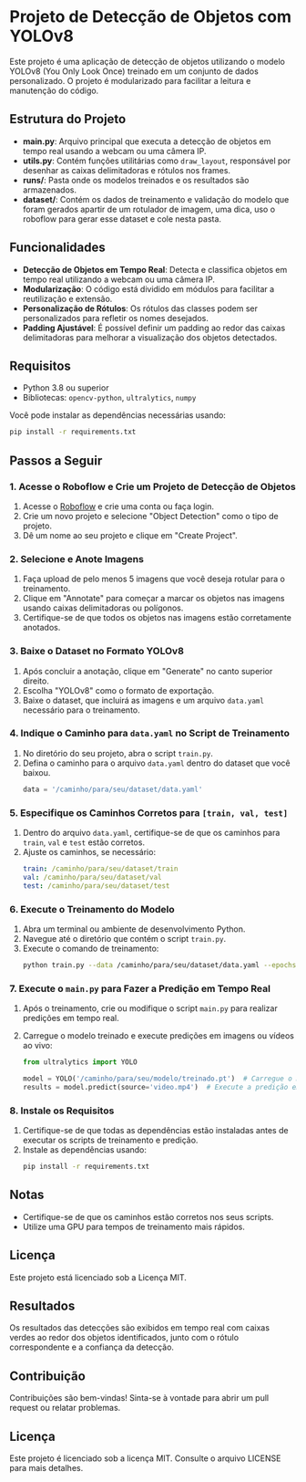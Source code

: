 # Projeto de Detecção de Objetos com YOLOv8

Este projeto é uma aplicação de detecção de objetos utilizando o modelo YOLOv8 (You Only Look Once) treinado em um conjunto de dados personalizado. O projeto é modularizado para facilitar a leitura e manutenção do código.

## Estrutura do Projeto

- **main.py**: Arquivo principal que executa a detecção de objetos em tempo real usando a webcam ou uma câmera IP.
- **utils.py**: Contém funções utilitárias como `draw_layout`, responsável por desenhar as caixas delimitadoras e rótulos nos frames.
- **runs/**: Pasta onde os modelos treinados e os resultados são armazenados.
- **dataset/**: Contém os dados de treinamento e validação do modelo que foram gerados apartir de um rotulador de imagem, uma dica, uso o roboflow para gerar esse dataset e cole nesta pasta.

## Funcionalidades

- **Detecção de Objetos em Tempo Real**: Detecta e classifica objetos em tempo real utilizando a webcam ou uma câmera IP.
- **Modularização**: O código está dividido em módulos para facilitar a reutilização e extensão.
- **Personalização de Rótulos**: Os rótulos das classes podem ser personalizados para refletir os nomes desejados.
- **Padding Ajustável**: É possível definir um padding ao redor das caixas delimitadoras para melhorar a visualização dos objetos detectados.

## Requisitos

- Python 3.8 ou superior
- Bibliotecas: `opencv-python`, `ultralytics`, `numpy`

Você pode instalar as dependências necessárias usando:

```bash
pip install -r requirements.txt
```

## Passos a Seguir

### 1. Acesse o Roboflow e Crie um Projeto de Detecção de Objetos

1. Acesse o [Roboflow](https://roboflow.com/) e crie uma conta ou faça login.
2. Crie um novo projeto e selecione "Object Detection" como o tipo de projeto.
3. Dê um nome ao seu projeto e clique em "Create Project".

### 2. Selecione e Anote Imagens

1. Faça upload de pelo menos 5 imagens que você deseja rotular para o treinamento.
2. Clique em "Annotate" para começar a marcar os objetos nas imagens usando caixas delimitadoras ou polígonos.
3. Certifique-se de que todos os objetos nas imagens estão corretamente anotados.

### 3. Baixe o Dataset no Formato YOLOv8

1. Após concluir a anotação, clique em "Generate" no canto superior direito.
2. Escolha "YOLOv8" como o formato de exportação.
3. Baixe o dataset, que incluirá as imagens e um arquivo `data.yaml` necessário para o treinamento.

### 4. Indique o Caminho para `data.yaml` no Script de Treinamento

1. No diretório do seu projeto, abra o script `train.py`.
2. Defina o caminho para o arquivo `data.yaml` dentro do dataset que você baixou.
   ```python
   data = '/caminho/para/seu/dataset/data.yaml'
   ```

### 5. Especifique os Caminhos Corretos para `[train, val, test]`

1. Dentro do arquivo `data.yaml`, certifique-se de que os caminhos para `train`, `val` e `test` estão corretos.
2. Ajuste os caminhos, se necessário:
   ```yaml
   train: /caminho/para/seu/dataset/train
   val: /caminho/para/seu/dataset/val
   test: /caminho/para/seu/dataset/test
   ```

### 6. Execute o Treinamento do Modelo

1. Abra um terminal ou ambiente de desenvolvimento Python.
2. Navegue até o diretório que contém o script `train.py`.
3. Execute o comando de treinamento:
   ```bash
   python train.py --data /caminho/para/seu/dataset/data.yaml --epochs 100 --weights yolov8n.pt
   ```

### 7. Execute o `main.py` para Fazer a Predição em Tempo Real

1. Após o treinamento, crie ou modifique o script `main.py` para realizar predições em tempo real.
2. Carregue o modelo treinado e execute predições em imagens ou vídeos ao vivo:

   ```python
   from ultralytics import YOLO

   model = YOLO('/caminho/para/seu/modelo/treinado.pt')  # Carregue o modelo treinado
   results = model.predict(source='video.mp4')  # Execute a predição em um vídeo ou webcam
   ```

### 8. Instale os Requisitos

1. Certifique-se de que todas as dependências estão instaladas antes de executar os scripts de treinamento e predição.
2. Instale as dependências usando:
   ```bash
   pip install -r requirements.txt
   ```

## Notas

- Certifique-se de que os caminhos estão corretos nos seus scripts.
- Utilize uma GPU para tempos de treinamento mais rápidos.

## Licença

Este projeto está licenciado sob a Licença MIT.

## Resultados

Os resultados das detecções são exibidos em tempo real com caixas verdes ao redor dos objetos identificados, junto com o rótulo correspondente e a confiança da detecção.

## Contribuição

Contribuições são bem-vindas! Sinta-se à vontade para abrir um pull request ou relatar problemas.

## Licença

Este projeto é licenciado sob a licença MIT. Consulte o arquivo LICENSE para mais detalhes.
